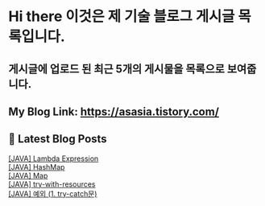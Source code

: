 # Hi there 이것은 제 기술 블로그 게시글 목록입니다.
## 게시글에 업로드 된 최근 5개의 게시물을 목록으로 보여줍니다.

## My Blog Link: https://asasia.tistory.com/

## 📕 Latest Blog Posts

<a href=http://asasia.tistory.com/56>[JAVA] Lambda Expression</a></br><a href=http://asasia.tistory.com/55>[JAVA] HashMap</a></br><a href=http://asasia.tistory.com/54>[JAVA] Map</a></br><a href=http://asasia.tistory.com/53>[JAVA] try-with-resources</a></br><a href=http://asasia.tistory.com/52>[JAVA] 예외 (1. try-catch문)</a></br>